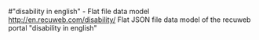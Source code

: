 #"disability in english" - Flat file data model
http://en.recuweb.com/disability/
Flat JSON file data model of the recuweb portal "disability in english"
